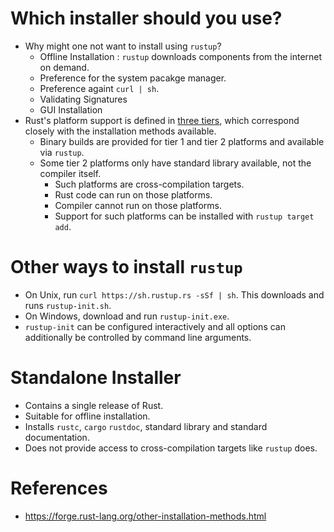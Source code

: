 # Which installer should you use?
* Why might one not want to install using `rustup`?
	* Offline Installation : `rustup` downloads components from the internet on demand.
	* Preference for the system pacakge manager.
	* Preference againt `curl | sh`.
	* Validating Signatures
	* GUI Installation
* Rust's platform support is defined in [three tiers](https://github.com/pravsemilo/rust-notes/blob/master/forge.rust-lang.org/Rust_Platform_Support.md), which correspond closely with the installation methods available.
	* Binary builds are provided for tier 1 and tier 2 platforms and available via `rustup`.
	* Some tier 2 platforms only have standard library available, not the compiler itself.
		* Such platforms are cross-compilation targets.
		* Rust code can run on those platforms.
		* Compiler cannot run on those platforms.
		* Support for such platforms can be installed with `rustup target add`.
# Other ways to install  `rustup`
* On Unix, run `curl https://sh.rustup.rs -sSf | sh`. This downloads and runs `rustup-init.sh`.
* On Windows, download and run `rustup-init.exe`.
* `rustup-init` can be configured interactively and all options can additionally be controlled by command line arguments.
# Standalone Installer
* Contains a single release of Rust.
* Suitable for offline installation.
* Installs `rustc`, `cargo` `rustdoc`, standard library and standard documentation.
* Does not provide access to cross-compilation targets like `rustup` does.
# References
* https://forge.rust-lang.org/other-installation-methods.html
